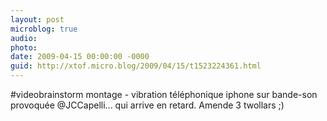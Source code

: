 ```yaml
---
layout: post
microblog: true
audio: 
photo: 
date: 2009-04-15 00:00:00 -0000
guid: http://xtof.micro.blog/2009/04/15/t1523224361.html
---
```

#videobrainstorm montage -  vibration téléphonique iphone sur bande-son provoquée @JCCapelli... qui arrive en retard. Amende 3 twollars ;)
